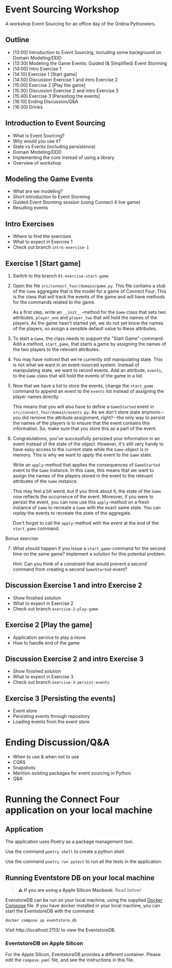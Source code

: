 # Event Sourcing Workshop

A workshop Event Sourcing for an office day of the Ordina Pythoneers.

## Outline

- [13:00] Introduction to Event Sourcing, including some background on Domain Modeling/DDD
- [13:30] Modeling the Game Events: Guided (& Simplified) Event Storming
- [14:00] Intro Exercise 1
- [14:10] Exercise 1 [Start game]
- [14:50] Discussion Exercise 1 and intro Exercise 2
- [15:00] Exercise 2 [Play the game]
- [15:30] Discussion Exercise 2 and intro Exercise 3
- [15:40] Exercise 3 [Persisting the events]
- [16:10] Ending Discussion/Q&A
- [16:30] Drinks

## Introduction to Event Sourcing

- What is Event Sourcing?
- Why would you use it?
- State vs Events (including persistence)
- Domain Modeling/DDD
- Implementing the core instead of using a library
- Overview of workshop

## Modeling the Game Events

- What are we modeling?
- Short introduction to Event Storming
- Guided Event Storming session (using Connect 4 live game)
- Resulting events

## Intro Exercises

- Where to find the exercises
- What to expect in Exercise 1
- Check out branch `intro-exercise-1`

## Exercise 1 [Start game]

1. Switch to the branch `01-exercise-start-game`


2. Open the file `src/connect_four/domain/game.py`. This file contains a stub of
   the `Game` aggregate that is the model for a game of Connect Four. This is
   the class that will track the events of the game and will have methods for
   the commands related to the game.


   As a first step, write an `__init__`-method for the `Game` class that sets
   two attributes, `player_one` and `player_two` that will hold the names of
   the players. As the game hasn't started yet, we do not yet know the names of
   the players, so assign a sensible default value to these attributes.


3. To start a `Game`, the class needs to support the "Start Game"-command. Add
   a method, `start_game`, that starts a game by assigning the names of the two
   players to the relevant attributes.


4. You may have noticed that we're currently still manipulating state. This is
   not what we want in an event-sourced system. Instead of manipulating state,
   we want to record events. Add an attribute, `events`, to the `Game` class
   that will hold the events of the game in a list.


5. Now that we have a list to store the events, change the `start_game` command
   to append an event to the `events` list instead of assigning the player names
   directly.


   This means that you will also have to define a `GameStarted` event in
   `src/connect_four/domain/events.py`. As we don't store state anymore--you did
   remove the attribute assignment, right?--the only way to persist the names
   of the players is to ensure that the event contains this information. So,
   make sure that you store this as a part of the event.


6. Congratulations, you've successfully persisted your information in an event
   instead of the state of the object. However, it's still very handy to have
   easy access to the current state while the `Game`-object is in memory. This
   is why we want to *apply* the event to the `Game` state.


   Write an `apply`-method that applies the consequences of `GameStarted` event
   to the `Game` instance. In this case, this means that we want to assign the
   names of the players stored in the event to the relevant attributes of the
   `Game` instance.


   This may feel a bit weird, but if you think about it, the state of the `Game`
   now reflects the occurrence of the event. Moreover, if you were to persist
   the event, you can now use this `apply`-method on a fresh instance of `Game`
   to recreate a `Game` with the exact same state. You can *replay* the events
   to recreate the state of the aggregate.


   Don't forget to call the `apply`-method with the event at the end of the
   `start_game` command.

Bonus exercise:

7.  What should happen if you issue a `start_game`-command for the second time
    on the same game? Implement a solution for this potential problem.

    Hint: Can you think of a *constraint* that would prevent a second command
    from creating a second `GameStarted`-event?


## Discussion Exercise 1 and intro Exercise 2

- Show finished solution
- What to expect in Exercise 2
- Check out branch `exercise-2-play-game`

## Exercise 2 [Play the game]

- Application service to play a move
- How to handle end of the game

## Discussion Exercise 2 and intro Exercise 3

- Show finished solution
- What to expect in Exercise 3
- Check out branch `exercise-3-persist-events`

## Exercise 3 [Persisting the events]

- Event store
- Persisting events through repository
- Loading events from the event store

# Ending Discussion/Q&A
- When to use & when not to use
- CQRS
- Snapshots
- Mention existing packages for event sourcing in Python
- Q&A

# Running the Connect Four application on your local machine

## Application

The application uses Poetry as a package management tool.

Use the command `poetry shell` to create a python shell.

Use the command `poetry run pytest` to run all the tests in the application.

## Running Eventstore DB on your local machine

> :warning: **If you are using a Apple Silicon Macbook**: Read below!
>
EvenstoreDB can be run on your local machine, using the supplied [Docker Compose](compose.yaml) file.
If you have docker installed in your local machine, you can start the EventstoreDB with the command:

```shell
docker compose up eventstore.db
```

Visit http://localhost:2113/ to view the EventstoreDB.

### EventstoreDB on Apple Silicon

For the Apple Silicon, EventstoreDB provides a different container.
Please edit the `compose.yaml` file, and see the instructions in this file.
